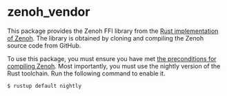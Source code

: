 # zenoh_vendor

This package provides the Zenoh FFI library from the [Rust implementation of Zenoh](https://github.com/eclipse-zenoh/zenoh/tree/rust-master).
The library is obtained by cloning and compiling the Zenoh source code from GitHub.

To use this package, you must ensure you have met [the preconditions for compiling Zenoh](https://github.com/eclipse-zenoh/zenoh/tree/rust-master#how-to-build-it).
Most importantly, you must use the nightly version of the Rust toolchain.
Run the following command to enable it.

```
$ rustup default nightly
```
